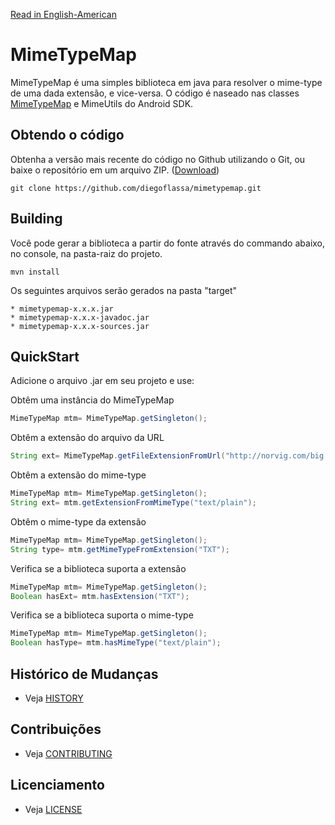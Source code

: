 [Read in English-American](README.md)
# MimeTypeMap

MimeTypeMap é uma simples biblioteca em java para resolver o mime-type de uma dada extensão, e vice-versa.
O código é naseado nas classes [MimeTypeMap](https://developer.android.com/reference/android/webkit/MimeTypeMap.html) e MimeUtils do Android SDK.


## Obtendo o código

Obtenha a versão mais recente do código no Github utilizando o Git, ou baixe o repositório em um arquivo ZIP.
([Download](https://github.com/diegoflassa/mimetypemap/archive/master.zip))


    git clone https://github.com/diegoflassa/mimetypemap.git


## Building

Você pode gerar a biblioteca a partir do fonte através do commando abaixo, no console, na pasta-raiz do projeto.

```maven
mvn install
```
Os seguintes arquivos serão gerados na pasta "target"

```
* mimetypemap-x.x.x.jar
* mimetypemap-x.x.x-javadoc.jar
* mimetypemap-x.x.x-sources.jar
```


## QuickStart

Adicione o arquivo .jar em seu projeto e use:


Obtêm uma instância do MimeTypeMap

```java
MimeTypeMap mtm= MimeTypeMap.getSingleton();
```

Obtêm a extensão do arquivo da URL

```java
String ext= MimeTypeMap.getFileExtensionFromUrl("http://norvig.com/big.txt");
```

Obtêm a extensão do mime-type

```java
MimeTypeMap mtm= MimeTypeMap.getSingleton();
String ext= mtm.getExtensionFromMimeType("text/plain");
```

Obtêm o mime-type da extensão

```java
MimeTypeMap mtm= MimeTypeMap.getSingleton();
String type= mtm.getMimeTypeFromExtension("TXT");
```

Verifica se a biblioteca suporta a extensão

```java
MimeTypeMap mtm= MimeTypeMap.getSingleton();
Boolean hasExt= mtm.hasExtension("TXT");
```

Verifica se a biblioteca suporta o mime-type

```java
MimeTypeMap mtm= MimeTypeMap.getSingleton();
Boolean hasType= mtm.hasMimeType("text/plain");
```


## Histórico de Mudanças

* Veja [HISTORY](HISTORY.ptBR.md)


## Contribuições

* Veja [CONTRIBUTING](CONTRIBUTING.ptBR.md)


## Licenciamento

* Veja [LICENSE](LICENSE)